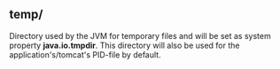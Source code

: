 ## temp/
Directory used by the JVM for temporary files and will be set as system property __java.io.tmpdir__.
This directory will also be used for the application's/tomcat's PID-file by default.